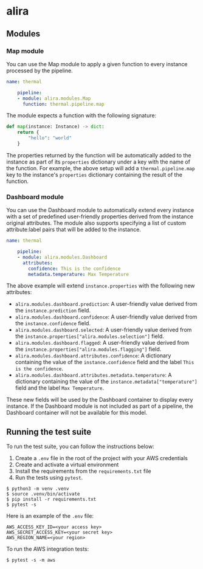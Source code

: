 # alira

## Modules

### Map module

You can use the Map module to apply a given function to every instance processed by the pipeline.

```yaml
name: thermal

    pipeline:
    - module: alira.modules.Map
      function: thermal.pipeline.map
```

The module expects a function with the following signature:

```python
def map(instance: Instance) -> dict:
    return {
        "hello": "world"
    }
```

The properties returned by the function will be automatically added to the instance as part of its `properties` dictionary under a key with the name of the function. For example, the above setup will add a `thermal.pipeline.map` key to the instance's `properties` dictionary containing the result of the function.

### Dashboard module

You can use the Dashboard module to automatically extend every instance with a set of predefined user-friendly properties derived from the instance original attributes. The module also supports specifying a list of custom attribute:label pairs that will be added to the instance.

```yaml
name: thermal

    pipeline:
    - module: alira.modules.Dashboard
      attributes:
        confidence: This is the confidence
        metadata.temperature: Max Temperature
```

The above example will extend `instance.properties` with the following new attributes:

-   `alira.modules.dashboard.prediction`: A user-friendly value derived from the `instance.prediction` field.
-   `alira.modules.dashboard.confidence`: A user-friendly value derived from the `instance.confidence` field.
-   `alira.modules.dashboard.selected`: A user-friendly value derived from the `instance.properties["alira.modules.selection"]` field.
-   `alira.modules.dashboard.flagged`: A user-friendly value derived from the `instance.properties["alira.modules.flagging"]` field.
-   `alira.modules.dashboard.attributes.confidence`: A dictionary containing the value of the `instance.confidence` field and the label `This is the confidence`.
-   `alira.modules.dashboard.attributes.metadata.temperature`: A dictionary containing the value of the `instance.metadata["temperature"]` field and the label `Max Temperature`.

These new fields will be used by the Dashboard container to display every instance. If the Dashboard module is not included as part of a pipeline, the Dashboard container will not be available for this model.

## Running the test suite

To run the test suite, you can follow the instructions below:

1. Create a `.env` file in the root of the project with your AWS credentials
2. Create and activate a virtual environment
3. Install the requirements from the `requirements.txt` file
4. Run the tests using `pytest`.

```shell
$ python3 -m venv .venv
$ source .venv/bin/activate
$ pip install -r requirements.txt
$ pytest -s
```

Here is an example of the `.env` file:

```
AWS_ACCESS_KEY_ID=<your access key>
AWS_SECRET_ACCESS_KEY=<your secret key>
AWS_REGION_NAME=<your region>
```

To run the AWS integration tests:

```shell
$ pytest -s -m aws
```
